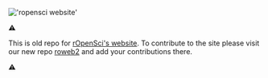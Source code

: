 !['ropensci website'](http://ropensci.org/assets/common-files/img/content/blog_header_logo.png)

⚠

This is old repo for [rOpenSci's website](http://ropensci.org/). To contribute to the site please visit our new repo [roweb2](https://github.com/ropensci/roweb2/#ropensci-website) and add your contributions there. 


⚠



